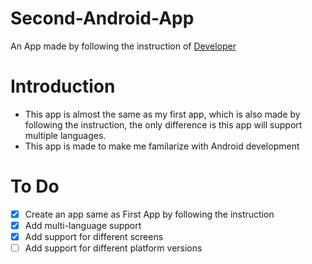# Second-Android-App
An App made by following the instruction of [Developer](https://developer.android.com/training/basics/firstapp/index.html)

# Introduction
- This app is almost the same as my first app, which is also made by following the instruction, the only difference is this app will support multiple languages.
- This app is made to make me familarize with Android development

# To Do
- [x] Create an app same as First App by following the instruction
- [x] Add multi-language support
- [x] Add support for different screens
- [ ] Add support for different platform versions
